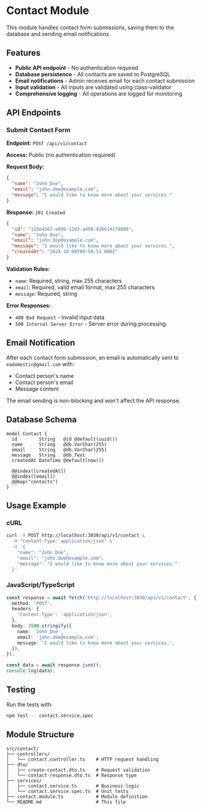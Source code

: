 # Contact Module

This module handles contact form submissions, saving them to the database and sending email notifications.

## Features

- **Public API endpoint** - No authentication required
- **Database persistence** - All contacts are saved to PostgreSQL
- **Email notifications** - Admin receives email for each contact submission
- **Input validation** - All inputs are validated using class-validator
- **Comprehensive logging** - All operations are logged for monitoring

## API Endpoints

### Submit Contact Form

**Endpoint:** `POST /api/v1/contact`

**Access:** Public (no authentication required)

**Request Body:**

```json
{
  "name": "John Doe",
  "email": "john.doe@example.com",
  "message": "I would like to know more about your services."
}
```

**Response:** `201 Created`

```json
{
  "id": "123e4567-e89b-12d3-a456-426614174000",
  "name": "John Doe",
  "email": "john.doe@example.com",
  "message": "I would like to know more about your services.",
  "createdAt": "2024-10-09T09:59:51.000Z"
}
```

**Validation Rules:**

- `name`: Required, string, max 255 characters
- `email`: Required, valid email format, max 255 characters
- `message`: Required, string

**Error Responses:**

- `400 Bad Request` - Invalid input data
- `500 Internal Server Error` - Server error during processing

## Email Notification

After each contact form submission, an email is automatically sent to `eadomestic@gmail.com` with:

- Contact person's name
- Contact person's email
- Message content

The email sending is non-blocking and won't affect the API response.

## Database Schema

```prisma
model Contact {
  id        String   @id @default(uuid())
  name      String   @db.VarChar(255)
  email     String   @db.VarChar(255)
  message   String   @db.Text
  createdAt DateTime @default(now())

  @@index([createdAt])
  @@index([email])
  @@map("contacts")
}
```

## Usage Example

### cURL

```bash
curl -X POST http://localhost:3030/api/v1/contact \
  -H "Content-Type: application/json" \
  -d '{
    "name": "John Doe",
    "email": "john.doe@example.com",
    "message": "I would like to know more about your services."
  }'
```

### JavaScript/TypeScript

```typescript
const response = await fetch('http://localhost:3030/api/v1/contact', {
  method: 'POST',
  headers: {
    'Content-Type': 'application/json',
  },
  body: JSON.stringify({
    name: 'John Doe',
    email: 'john.doe@example.com',
    message: 'I would like to know more about your services.',
  }),
});

const data = await response.json();
console.log(data);
```

## Testing

Run the tests with:

```bash
npm test -- contact.service.spec
```

## Module Structure

```
src/contact/
├── controllers/
│   └── contact.controller.ts    # HTTP request handling
├── dto/
│   ├── create-contact.dto.ts    # Request validation
│   └── contact-response.dto.ts  # Response type
├── services/
│   ├── contact.service.ts       # Business logic
│   └── contact.service.spec.ts  # Unit tests
├── contact.module.ts            # Module definition
└── README.md                    # This file
```
